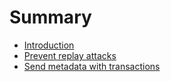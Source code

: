 # Summary

* [Introduction](README.md)
* [Prevent replay attacks](PreventReplayAttacks.md)
* [Send metadata with transactions](SendMetadataWithTransactions.md)

